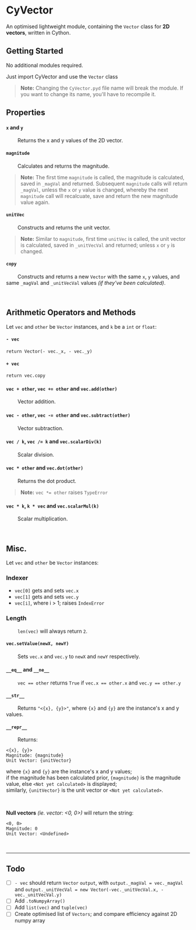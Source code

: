# CyVector
An optimised lightweight module, containing the `Vector` class for **2D vectors**, written in Cython.

## Getting Started
No additional modules required.

Just import CyVector and use the `Vector` class

> **Note:** Changing the `CyVector.pyd` file name will break the module. If you want to change its name, you'll have to recompile it.

## Properties
#### `x` and `y`
&nbsp;&nbsp;&nbsp;&nbsp;&nbsp;&nbsp;&nbsp;&nbsp;Returns the x and y values of the 2D vector.
#### `magnitude`
&nbsp;&nbsp;&nbsp;&nbsp;&nbsp;&nbsp;&nbsp;&nbsp;Calculates and returns the magnitude.

> **Note:** The first time `magnitude` is called, the magnitude is calculated, saved in `_magVal` and returned. Subsequent `magnitude` calls will return `_magVal`, unless the `x` or `y` value is changed, whereby the next `magnitude` call will recalcuate, save and return the new magnitude value again.
#### `unitVec`
&nbsp;&nbsp;&nbsp;&nbsp;&nbsp;&nbsp;&nbsp;&nbsp;Constructs and returns the unit vector.
> **Note:** Similar to `magnitude`, first time `unitVec` is called, the unit vector is calculated, saved in `_unitVecVal` and returned; unless `x` or `y` is changed.
#### `copy`
&nbsp;&nbsp;&nbsp;&nbsp;&nbsp;&nbsp;&nbsp;&nbsp;Constructs and returns a new `Vector` with the same `x`, `y` values, and same `_magVal` and `_unitVecVal` values _(if they've been calculated)_.

<br>

## Arithmetic Operators and Methods
Let `vec` and `other` be `Vector` instances,
and `k` be a `int` or `float`:
#### `- vec`
```
return Vector(- vec._x, - vec._y)
```
#### `+ vec`
```
return vec.copy
```
#### `vec + other`, `vec += other` and `vec.add(other)`
&nbsp;&nbsp;&nbsp;&nbsp;&nbsp;&nbsp;&nbsp;&nbsp;Vector addition.
#### `vec - other`, `vec -= other` and `vec.subtract(other)`
&nbsp;&nbsp;&nbsp;&nbsp;&nbsp;&nbsp;&nbsp;&nbsp;Vector subtraction.
#### `vec / k`, `vec /= k` and `vec.scalarDiv(k)`
&nbsp;&nbsp;&nbsp;&nbsp;&nbsp;&nbsp;&nbsp;&nbsp;Scalar division.
#### `vec * other` and `vec.dot(other)`
&nbsp;&nbsp;&nbsp;&nbsp;&nbsp;&nbsp;&nbsp;&nbsp;Returns the dot product.
> **Note:** `vec *= other` raises `TypeError`
#### `vec * k`, `k * vec` and `vec.scalarMul(k)`
&nbsp;&nbsp;&nbsp;&nbsp;&nbsp;&nbsp;&nbsp;&nbsp;Scalar multiplication.

<br>

## Misc.
Let `vec` and `other` be `Vector` instances:
### Indexer
- `vec[0]` gets and sets `vec.x`
- `vec[1]` gets and sets `vec.y`
- `vec[i]`, where i > 1; raises `IndexError`
### Length
&nbsp;&nbsp;&nbsp;&nbsp;&nbsp;&nbsp;&nbsp;&nbsp;`len(vec)` will always return `2`.
#### `vec.setValue(newX, newY)`
&nbsp;&nbsp;&nbsp;&nbsp;&nbsp;&nbsp;&nbsp;&nbsp;Sets `vec.x` and `vec.y` to `newX` and `newY` respectively.
#### `__eq__` and `__ne__`
&nbsp;&nbsp;&nbsp;&nbsp;&nbsp;&nbsp;&nbsp;&nbsp;`vec == other` returns `True` if `vec.x == other.x` and `vec.y == other.y`
#### `__str__`
&nbsp;&nbsp;&nbsp;&nbsp;&nbsp;&nbsp;&nbsp;&nbsp;Returns `"<{x}, {y}>"`, where `{x}` and `{y}` are the instance's x and y values.
#### `__repr__`
&nbsp;&nbsp;&nbsp;&nbsp;&nbsp;&nbsp;&nbsp;&nbsp;Returns:
```
<{x}, {y}>
Magnitude: {magnitude}
Unit Vector: {unitVector}
```
where `{x}` and `{y}` are the instance's x and y values;<br>
if the magnitude has been calculated prior, `{magnitude}` is the magnitude value, else `<Not yet calculated>` is displayed;<br>
similarly, `{unitVector}` is the unit vector or `<Not yet calculated>`.

<br>

**Null vectors** _(ie. vector: <0, 0>)_ will return the string:
```
<0, 0>
Magnitude: 0
Unit Vector: <Undefined>
```

<br>

***
## Todo
- [ ] `- vec` should return `Vector` `output`, with `output._magVal = vec._magVal` and `output._unitVecVal = new Vector(-vec._unitVecVal.x, -vec._unitVecVal.y)`
- [ ] Add `.toNumpyArray()`
- [ ] Add `list(vec)` and `tuple(vec)`
- [ ] Create optimised list of `Vectors`; and compare efficiency against 2D numpy array
